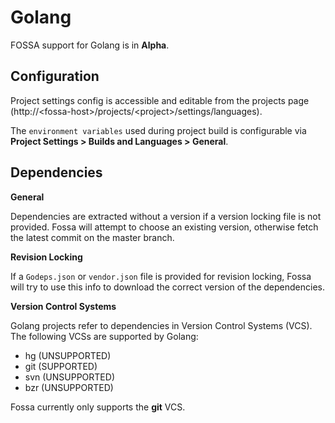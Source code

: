 # Golang

FOSSA support for Golang is in **Alpha**.

## Configuration

Project settings config is accessible and editable from the projects page (http://&lt;fossa-host&gt;/projects/&lt;project&gt;/settings/languages).

The `environment variables` used during project build is configurable via **Project Settings > Builds and Languages > General**.

## Dependencies

**General**

Dependencies are extracted without a version if a version locking file is not provided. Fossa will attempt to choose an existing version, otherwise fetch the latest commit on the master branch.

**Revision Locking**

If a `Godeps.json` or `vendor.json` file is provided for revision locking, Fossa will try to use this info to download the correct version of the dependencies.

**Version Control Systems**

Golang projects refer to dependencies in Version Control Systems (VCS). The following VCSs are supported by Golang:

- hg (UNSUPPORTED)
- git (SUPPORTED)
- svn (UNSUPPORTED)
- bzr (UNSUPPORTED)

Fossa currently only supports the **git** VCS.
